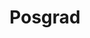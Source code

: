 ---
title: "Posgrad"
members:
  - name: "Iván Dario Ruiz Hidalgo"
    image: "https://placehold.co/256x160"
    cvlac: "https://cv-lac.org/ana-perez"
    orcid: "https://orcid.org/0000-0002-2345-6789"

  - name: "Juan Felipe Uribe Cifuentes"
    image: "https://placehold.co/256x160"
    cvlac: "https://cv-lac.org/ana-perez"
    orcid: "https://orcid.org/0000-0002-2345-6789"

  - name: "Stefani Lyseth Dorado Saldarriaga"
    image: "https://placehold.co/256x160"
    cvlac: "https://cv-lac.org/ana-perez"
    orcid: "https://orcid.org/0000-0002-2345-6789"

  - name: "Andrés Felipe Rodríguez Valencia"
    image: "https://placehold.co/256x160"
    cvlac: "https://cv-lac.org/ana-perez"
    orcid: "https://orcid.org/0000-0002-2345-6789"

  - name: "Eduar Cabrera Gaspar"
    image: "https://placehold.co/256x160"
    cvlac: "https://cv-lac.org/ana-perez"
    orcid: "https://orcid.org/0000-0002-2345-6789"

  - name: "Juan Pablo Velasco Cataño"
    image: "https://placehold.co/256x160"
    cvlac: "https://cv-lac.org/ana-perez"
    orcid: "https://orcid.org/0000-0002-2345-6789"

  - name: "Carlos Eduardo Pantoja Caicedo"
    image: "https://placehold.co/256x160"
    cvlac: "https://cv-lac.org/ana-perez"
    orcid: "https://orcid.org/0000-0002-2345-6789"

  - name: "Juan Camilo Cedeño Aguayo"
    image: "https://placehold.co/256x160"
    cvlac: "https://cv-lac.org/ana-perez"
    orcid: "https://orcid.org/0000-0002-2345-6789"
---